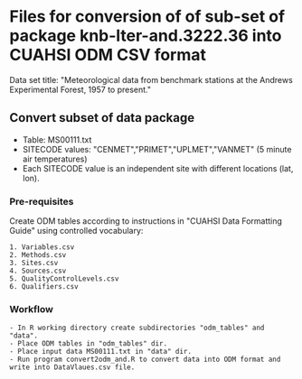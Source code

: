 # Files for conversion of of sub-set of package knb-lter-and.3222.36 into CUAHSI ODM CSV format

Data set title: "Meteorological data from benchmark stations at the Andrews Experimental Forest, 1957 to present."

## Convert subset of data package

* Table: MS00111.txt
* SITECODE values: "CENMET","PRIMET","UPLMET","VANMET" (5 minute air temperatures)
* Each SITECODE value is an independent site with different locations (lat, lon).

### Pre-requisites

Create ODM tables according to instructions in "CUAHSI Data Formatting Guide" using controlled vocabulary:

    1. Variables.csv
    2. Methods.csv
    3. Sites.csv
    4. Sources.csv
    5. QualityControlLevels.csv 
    6. Qualifiers.csv

### Workflow

    - In R working directory create subdirectories "odm_tables" and "data".
    - Place ODM tables in "odm_tables" dir.
    - Place input data MS00111.txt in "data" dir.
    - Run program convert2odm_and.R to convert data into ODM format and write into DataVlaues.csv file.
